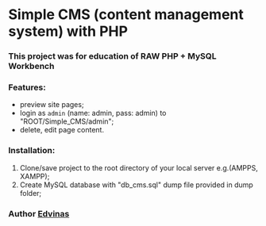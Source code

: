 # Simple CMS (content management system) with PHP

### This project was for education of RAW PHP + MySQL Workbench


### Features:
- preview site pages;
- login as `admin` (name: admin, pass: admin) to "ROOT/Simple_CMS/admin";
- delete, edit page content.

### Installation:
1. Clone/save project to the root directory of your local server e.g.(AMPPS, XAMPP);
2. Create MySQL database with "db_cms.sql" dump file provided in dump folder;

### Author [Edvinas](https://github.com/Edvinas-S)
